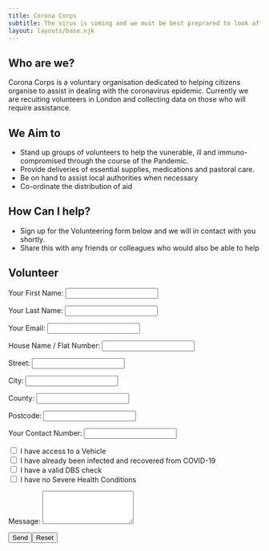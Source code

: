 ```yaml
---
title: Corona Corps
subtitle: The virus is coming and we must be best preprared to look after the vulnerable around us and prevent it spreading faster than our health services can cope.
layout: layouts/base.njk
---
```


## Who are we?
  Corona Corps is a voluntary organisation dedicated to helping citizens organise to assist in dealing with the coronavirus epidemic.
  Currently we are recuiting volunteers in London and collecting data on those who will require assistance.

## We Aim to

 - Stand up groups of volunteers to help the vunerable, ill and immuno-compromised through the course of the Pandemic.
 - Provide deliveries of essential supplies, medications and pastoral care.
 - Be on hand to assist local authorities when necessary
 - Co-ordinate the distribution of aid 


## How Can I help?

 - Sign up for the Volunteering form below and we will in contact with you shortly.
 - Share this with any friends or colleagues who would also be able to help

## Volunteer
<div class="form-card">
  <form name="volunteer" method="POST" data-netlify="true">
    <p>
      <label>Your First Name: <input type="text" name="firstname" /></label>   
    </p>
    <p>
      <label>Your Last Name: <input type="text" name="lastname" /></label>   
    </p>
    <p>
      <label>Your Email: <input type="email" name="email" /></label>
    </p>
    <p>
      <label>House Name / Flat Number: <input type="text" name="house" /></label>
    </p>
    <p>
      <label>Street: <input type="text" name="street" /></label>
    </p>
    <p>
      <label>City: <input type="text" name="city" /></label>
    </p>
    <p>
      <label>County: <input type="text" name="county" /></label>
    </p>
    <p>
      <label>Postcode: <input type="text" name="postcode" /></label>
    </p>
    <p>
      <label>Your Contact Number: <input type="tel" name="contact" /></label>
    </p>
    <p>
      <input type="checkbox" id="vehicle" name="vehicle" value="Vehicle">
      <label for="vehicle"> I have access to a Vehicle</label>
      <br>
      <input type="checkbox" id="infected" name="infected" value="infected">
      <label for="infected"> I have already been infected and recovered from COVID-19</label>
      <br>
      <input type="checkbox" id="dbs" name="dbs" value="dbs">
      <label for="vehicle3"> I have a valid DBS check</label>
      <br>
      <input type="checkbox" id="condition" name="condition" value="condition">
      <label for="vehicle3"> I have no Severe Health Conditions</label>
    </p>
    <p>
      <label>Message: <textarea rows="4" name="message"></textarea></label>
    </p>
    <p>
      <button type="submit" class="btn-log">Send</button><button type="reset">Reset</button>
    </p>
  </form>
</div>
